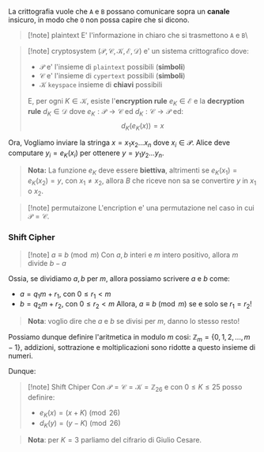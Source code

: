 La crittografia vuole che `A` e `B` possano comunicare sopra un **canale** insicuro, in modo che `O` non possa capire che si dicono.

> [!note] plaintext
> E' l'informazione in chiaro che si trasmettono `A` e `B`\

> [!note] cryptosystem
> $(\mathcal P, \mathcal C,\mathcal K, \mathcal E, \mathcal D)$ e' un sistema crittografico dove:
> * $\mathcal P$ e' l'insieme di `plaintext` possibili (**simboli**)
> * $\mathcal C$ e' l'insieme di `cypertext` possibili (**simboli**)
> * $\mathcal K$ `keyspace` insieme di **chiavi** possibili
> 
> E, per ogni $K \in \mathcal K$, esiste l'**encryption rule** $e_K \in \mathcal E$ e la **decryption rule** $d_K \in \mathcal D$ dove $e_K: \mathcal P \to \mathcal C$ ed $d_K: \mathcal C \to \mathcal P$ ed:
> $$ d_K(e_K(x)) = x$$

Ora, Vogliamo inviare la stringa $x=x_1 x_2 ... x_n$ dove $x_i \in \mathcal P$. Alice deve computare $y_i = e_K(x_i)$ per ottenere $y=y_1 y_2 ... y_n$.

> **Nota:** La funzione $e_K$ deve essere **biettiva**, altrimenti se $e_K(x_1) = e_K(x_2) = y$, con $x_1 \neq x_2$, allora $B$ che riceve non sa se convertire $y$ in $x_1$ o $x_2$. 

> [!note] permutaizone
> L'encription e' una permutazione nel caso in cui $\mathcal P = \mathcal C$.

### Shift Cipher

> [!note] $a \equiv b \pmod m$ 
> Con $a,b$ interi e $m$ intero positivo, allora $m$ divide $b-a$

Ossia, se dividiamo $a,b$ per $m$, allora possiamo scrivere $a$ e $b$ come:
* $a = q_1 m +r_1$, con $0 \leq r_1 < m$
* $b = q_2m +r_2$, con $0 \leq r_2 < m$
Allora, $a \equiv b \pmod m$ se e solo se $r_1 = r_2$!

> **Nota**: voglio dire che $a$ e $b$ se divisi per $m$, danno lo stesso resto!

Possiamo dunque definire l'aritmetica in modulo $m$ cosi: $\mathbb Z_m = \{0,1,2, ..., m-1\}$, addizioni, sottrazione e moltiplicazioni sono ridotte a questo insieme di numeri.

Dunque:
> [!note] Shift Chiper
> Con $\mathcal P = \mathcal C = \mathcal K = \mathbb Z_{26}$ e con $0 \leq K \leq 25$ posso definire:
> * $e_K(x) = (x+K) \pmod {26}$
> * $d_K(y) = (y-K) \pmod {26}$

> **Nota**: per $K=3$ parliamo del cifrario di Giulio Cesare.








